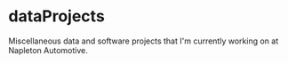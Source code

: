 # dataProjects
Miscellaneous data and software projects that I'm currently working on at Napleton Automotive.
